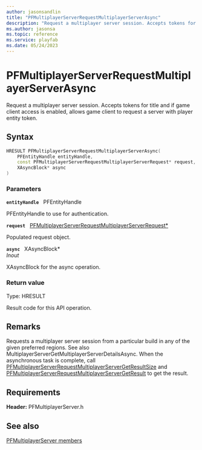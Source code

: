 ```yaml
---
author: jasonsandlin
title: "PFMultiplayerServerRequestMultiplayerServerAsync"
description: "Request a multiplayer server session. Accepts tokens for title and if game client access is enabled, allows game client to request a server with player entity token."
ms.author: jasonsa
ms.topic: reference
ms.service: playfab
ms.date: 05/24/2023
---
```


# PFMultiplayerServerRequestMultiplayerServerAsync  

Request a multiplayer server session. Accepts tokens for title and if game client access is enabled, allows game client to request a server with player entity token.  

## Syntax  
  
```cpp
HRESULT PFMultiplayerServerRequestMultiplayerServerAsync(  
    PFEntityHandle entityHandle,  
    const PFMultiplayerServerRequestMultiplayerServerRequest* request,  
    XAsyncBlock* async  
)  
```  
  
### Parameters  
  
**`entityHandle`** &nbsp; PFEntityHandle  
  
PFEntityHandle to use for authentication.  
  
**`request`** &nbsp; [PFMultiplayerServerRequestMultiplayerServerRequest*](../../pfmultiplayerservertypes/structs/pfmultiplayerserverrequestmultiplayerserverrequest.md)  
  
Populated request object.  
  
**`async`** &nbsp; XAsyncBlock*  
*_Inout_*  
  
XAsyncBlock for the async operation.  
  
  
### Return value
Type: HRESULT
  
Result code for this API operation.
  
## Remarks  
  
Requests a multiplayer server session from a particular build in any of the given preferred regions. See also MultiplayerServerGetMultiplayerServerDetailsAsync. When the asynchronous task is complete, call [PFMultiplayerServerRequestMultiplayerServerGetResultSize](pfmultiplayerserverrequestmultiplayerservergetresultsize.md) and [PFMultiplayerServerRequestMultiplayerServerGetResult](pfmultiplayerserverrequestmultiplayerservergetresult.md) to get the result.
  
## Requirements  
  
**Header:** PFMultiplayerServer.h
  
## See also  
[PFMultiplayerServer members](../pfmultiplayerserver_members.md)  

  
  
